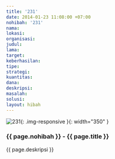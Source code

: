```yaml
---
title: '231'
date: 2014-01-23 11:08:00 +07:00
nohibah: '231'
nama:
lokasi:
organisasi:
judul:
lama:
target:
keberhasilan:
tipe:
strategi:
kuantitas:
dana:
deskripsi:
masalah:
solusi:
layout: hibah
---
```


![231](/static/img/hibahcms/231.png){: .img-responsive }{: width="350" }

### {{ page.nohibah }} - {{ page.title }}

{{ page.deskripsi }}
